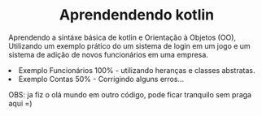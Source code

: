 ﻿# <h1 align="center"> Aprendendendo kotlin
  
 Aprendendo a sintáxe básica de kotlin e Orientação à Objetos (OO), Utilizando um exemplo prático do um sistema de login em um jogo e um sistema de adição de novos funcionários em uma empresa.
 
 <li> Exemplo Funcionários 100% - utilizando heranças e classes abstratas.
 <li> Exemplo Contas 50% - Corrigindo alguns erros...
 
 OBS: ja fiz o olá mundo em outro código, pode ficar tranquilo sem praga aqui =)
